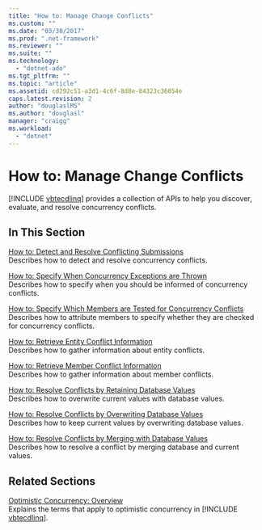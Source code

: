 ```yaml
---
title: "How to: Manage Change Conflicts"
ms.custom: ""
ms.date: "03/30/2017"
ms.prod: ".net-framework"
ms.reviewer: ""
ms.suite: ""
ms.technology: 
  - "dotnet-ado"
ms.tgt_pltfrm: ""
ms.topic: "article"
ms.assetid: cd292c51-a3d1-4c6f-8d8e-04323c36054e
caps.latest.revision: 2
author: "douglaslMS"
ms.author: "douglasl"
manager: "craigg"
ms.workload: 
  - "dotnet"
---
```

# How to: Manage Change Conflicts
[!INCLUDE [vbtecdlinq](../../../../../../includes/vbtecdlinq-md.md)] provides a collection of APIs to help you discover, evaluate, and resolve concurrency conflicts.  
  
## In This Section  
 [How to: Detect and Resolve Conflicting Submissions](../../../../../../docs/framework/data/adonet/sql/linq/how-to-detect-and-resolve-conflicting-submissions.md)  
 Describes how to detect and resolve concurrency conflicts.  
  
 [How to: Specify When Concurrency Exceptions are Thrown](../../../../../../docs/framework/data/adonet/sql/linq/how-to-specify-when-concurrency-exceptions-are-thrown.md)  
 Describes how to specify when you should be informed of concurrency conflicts.  
  
 [How to: Specify Which Members are Tested for Concurrency Conflicts](../../../../../../docs/framework/data/adonet/sql/linq/how-to-specify-which-members-are-tested-for-concurrency-conflicts.md)  
 Describes how to attribute members to specify whether they are checked for concurrency conflicts.  
  
 [How to: Retrieve Entity Conflict Information](../../../../../../docs/framework/data/adonet/sql/linq/how-to-retrieve-entity-conflict-information.md)  
 Describes how to gather information about entity conflicts.  
  
 [How to: Retrieve Member Conflict Information](../../../../../../docs/framework/data/adonet/sql/linq/how-to-retrieve-member-conflict-information.md)  
 Describes how to gather information about member conflicts.  
  
 [How to: Resolve Conflicts by Retaining Database Values](../../../../../../docs/framework/data/adonet/sql/linq/how-to-resolve-conflicts-by-retaining-database-values.md)  
 Describes how to overwrite current values with database values.  
  
 [How to: Resolve Conflicts by Overwriting Database Values](../../../../../../docs/framework/data/adonet/sql/linq/how-to-resolve-conflicts-by-overwriting-database-values.md)  
 Describes how to keep current values by overwriting database values.  
  
 [How to: Resolve Conflicts by Merging with Database Values](../../../../../../docs/framework/data/adonet/sql/linq/how-to-resolve-conflicts-by-merging-with-database-values.md)  
 Describes how to resolve a conflict by merging database and current values.  
  
## Related Sections  
 [Optimistic Concurrency: Overview](../../../../../../docs/framework/data/adonet/sql/linq/optimistic-concurrency-overview.md)  
 Explains the terms that apply to optimistic concurrency in [!INCLUDE [vbtecdlinq](../../../../../../includes/vbtecdlinq-md.md)].
